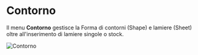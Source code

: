 # Contorno

Il menu **Contorno** gestisce la Forma di contorni (Shape) e lamiere (Sheet) oltre all'inserimento di lamiere singole o stock.

![Contorno](/contorno/contorno.png)
